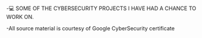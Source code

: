 -💻 SOME OF THE CYBERSECURITY PROJECTS I HAVE HAD A CHANCE TO WORK ON.

-All source material is courtesy of Google CyberSecurity certificate
